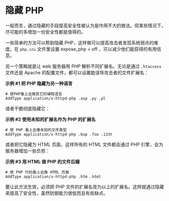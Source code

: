 隐藏 PHP
========

一般而言，通过隐藏的手段提高安全性被认为是作用不大的做法。但某些情况下，尽可能的多增加一份安全性都是值得的。

一些简单的方法可以帮助隐藏
PHP，这样做可以提高攻击者发现系统弱点的难度。在 `php.ini` 文件里设置
expose\_php = off ，可以减少他们能获得的有用信息。

另一个策略就是让 web 服务器用 PHP 解析不同扩展名。无论是通过 `.htaccess`
文件还是 Apache 的配置文件，都可以设置能误导攻击者的文件扩展名：

**示例 \#1 把 PHP 隐藏为另一种语言**

``` apache-conf
# 使PHP看上去像其它的编程语言
AddType application/x-httpd-php .asp .py .pl
```

或者干脆彻底隐藏它：

**示例 \#2 使用未知的扩展名作为 PHP 的扩展名**

``` apache-conf
# 使 PHP 看上去像未知的文件类型
AddType application/x-httpd-php .bop .foo .133t
```

或者把它隐藏为 HTML 页面，这样所有的 HTML 文件都会通过 PHP
引擎，会为服务器增加一些负担：

**示例 \#3 用 HTML 做 PHP 的文件后缀**

``` apache-conf
# 使 PHP 代码看上去像 HTML 页面
AddType application/x-httpd-php .htm .html
```

要让此方法生效，必须把 PHP
文件的扩展名改为以上的扩展名。这样就通过隐藏来提高了安全性，虽然防御能力很低而且有些缺点。
